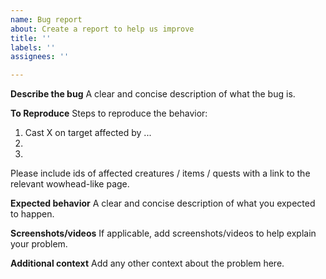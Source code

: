 ```yaml
---
name: Bug report
about: Create a report to help us improve
title: ''
labels: ''
assignees: ''

---
```


**Describe the bug**
A clear and concise description of what the bug is.

**To Reproduce**
Steps to reproduce the behavior:
1. Cast X on target affected by ...
2. 
3. 

Please include ids of affected creatures / items / quests with a link to the relevant wowhead-like page.

**Expected behavior**
A clear and concise description of what you expected to happen.

**Screenshots/videos**
If applicable, add screenshots/videos to help explain your problem.

**Additional context**
Add any other context about the problem here.
